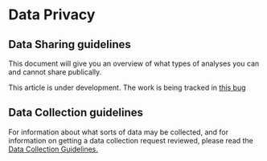 # Data Privacy

## Data Sharing guidelines

This document will give you an overview of what types of analyses you
can and cannot share publically.

This article is under development.
The work is being tracked in
[this bug](https://bugzilla.mozilla.org/show_bug.cgi?id=1341707)

## Data Collection guidelines

For information about what sorts of data may be collected, and for information on getting
a data collection request reviewed, please read the [Data Collection Guidelines.][data_collection]

[data_collection]: https://wiki.mozilla.org/Firefox/Data_Collection
